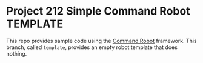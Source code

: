 # Project 212 Simple Command Robot TEMPLATE

This repo provides sample code using the [Command Robot](https://docs.wpilib.org/en/stable/docs/software/commandbased/index.html) framework.  This branch, called `template`, provides an empty robot template that does nothing.

